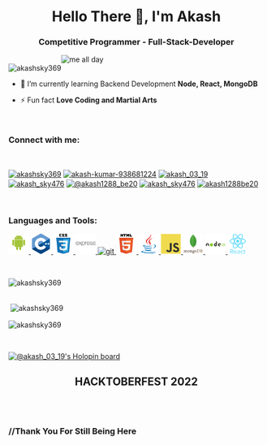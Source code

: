 <h1 align="center">Hello There 👋, I'm Akash</h1>
<h3 align="center">Competitive Programmer - Full-Stack-Developer</h3>


<img align = "right" alt ="me all day" width = "400" src = "https://www.bing.com/th/id/OGC.b8621d221ed49bf3bf0abcb7e7efee87?pid=1.7&rurl=https%3a%2f%2fcdn.dribbble.com%2fusers%2f1019864%2fscreenshots%2f3079099%2fcodeloop.gif&ehk=1pUq2QV7aTpjkq3DC6ewAWbipixbWFCWbd4Wso5U3WE%3d">
<p align="left"> <img src="https://komarev.com/ghpvc/?username=akashsky369&label=Profile%20views&color=0e75b6&style=flat" alt="akashsky369" /> </p>

- 🌱 I’m currently learning Backend Development **Node, React, MongoDB**


- ⚡ Fun fact **Love Coding and Martial Arts**

<br>
<!-- BLOG-POST-LIST:START -->
<!-- BLOG-POST-LIST:END -->

<h3 align="left">Connect with me:</h3>
<br>
<p align="left">
<a href="https://dev.to/akashsky369" target="blank"><img align="center" src="https://raw.githubusercontent.com/rahuldkjain/github-profile-readme-generator/master/src/images/icons/Social/devto.svg" alt="akashsky369" height="30" width="40" /></a>
<a href="https://linkedin.com/in/akash-kumar-938681224" target="blank"><img align="center" src="https://raw.githubusercontent.com/rahuldkjain/github-profile-readme-generator/master/src/images/icons/Social/linked-in-alt.svg" alt="akash-kumar-938681224" height="30" width="40" /></a>
<a href="https://instagram.com/akash_03_19" target="blank"><img align="center" src="https://raw.githubusercontent.com/rahuldkjain/github-profile-readme-generator/master/src/images/icons/Social/instagram.svg" alt="akash_03_19" height="30" width="40" /></a>
<a href="https://www.codechef.com/users/akash_sky476" target="blank"><img align="center" src="https://cdn.jsdelivr.net/npm/simple-icons@3.1.0/icons/codechef.svg" alt="akash_sky476" height="30" width="40" /></a>
<a href="https://www.hackerrank.com/@akash1288_be20" target="blank"><img align="center" src="https://raw.githubusercontent.com/rahuldkjain/github-profile-readme-generator/master/src/images/icons/Social/hackerrank.svg" alt="@akash1288_be20" height="30" width="40" /></a>
<a href="https://www.leetcode.com/akash_sky476" target="blank"><img align="center" src="https://raw.githubusercontent.com/rahuldkjain/github-profile-readme-generator/master/src/images/icons/Social/leet-code.svg" alt="akash_sky476" height="30" width="40" /></a>
<a href="https://auth.geeksforgeeks.org/user/akash1288be20" target="blank"><img align="center" src="https://raw.githubusercontent.com/rahuldkjain/github-profile-readme-generator/master/src/images/icons/Social/geeks-for-geeks.svg" alt="akash1288be20" height="30" width="40" /></a>
</p>

<br>
<h3 align="left">Languages and Tools:</h3>
<p align="left"> <a href="https://developer.android.com" target="_blank" rel="noreferrer"> <img src="https://raw.githubusercontent.com/devicons/devicon/master/icons/android/android-original-wordmark.svg" alt="android" width="40" height="40"/> </a> <a href="https://www.w3schools.com/cpp/" target="_blank" rel="noreferrer"> <img src="https://raw.githubusercontent.com/devicons/devicon/master/icons/cplusplus/cplusplus-original.svg" alt="cplusplus" width="40" height="40"/> </a> <a href="https://www.w3schools.com/css/" target="_blank" rel="noreferrer"> <img src="https://raw.githubusercontent.com/devicons/devicon/master/icons/css3/css3-original-wordmark.svg" alt="css3" width="40" height="40"/> </a> <a href="https://expressjs.com" target="_blank" rel="noreferrer"> <img src="https://raw.githubusercontent.com/devicons/devicon/master/icons/express/express-original-wordmark.svg" alt="express" width="40" height="40"/> </a> <a href="https://git-scm.com/" target="_blank" rel="noreferrer"> <img src="https://www.vectorlogo.zone/logos/git-scm/git-scm-icon.svg" alt="git" width="40" height="40"/> </a> <a href="https://www.w3.org/html/" target="_blank" rel="noreferrer"> <img src="https://raw.githubusercontent.com/devicons/devicon/master/icons/html5/html5-original-wordmark.svg" alt="html5" width="40" height="40"/> </a> <a href="https://www.java.com" target="_blank" rel="noreferrer"> <img src="https://raw.githubusercontent.com/devicons/devicon/master/icons/java/java-original.svg" alt="java" width="40" height="40"/> </a> <a href="https://developer.mozilla.org/en-US/docs/Web/JavaScript" target="_blank" rel="noreferrer"> <img src="https://raw.githubusercontent.com/devicons/devicon/master/icons/javascript/javascript-original.svg" alt="javascript" width="40" height="40"/> </a> <a href="https://www.mongodb.com/" target="_blank" rel="noreferrer"> <img src="https://raw.githubusercontent.com/devicons/devicon/master/icons/mongodb/mongodb-original-wordmark.svg" alt="mongodb" width="40" height="40"/> </a> <a href="https://nodejs.org" target="_blank" rel="noreferrer"> <img src="https://raw.githubusercontent.com/devicons/devicon/master/icons/nodejs/nodejs-original-wordmark.svg" alt="nodejs" width="40" height="40"/> </a> <a href="https://reactjs.org/" target="_blank" rel="noreferrer">
  <img src="https://raw.githubusercontent.com/devicons/devicon/master/icons/react/react-original-wordmark.svg" alt="react" width="40" height="40"/> </a> </p>
<br>
<p><img align="left" src="https://github-readme-stats.vercel.app/api/top-langs?username=akashsky369&show_icons=true&locale=en&layout=compact" alt="akashsky369" /></p>
<br>
<br>
<p>&nbsp;<img align="center" src="https://github-readme-stats.vercel.app/api?username=akashsky369&show_icons=true&locale=en" alt="akashsky369" /></p>
<p><img align="center" src="https://github-readme-streak-stats.herokuapp.com/?user=akashsky369&" alt="akashsky369" /></p>


<br>

[![@akash_03_19's Holopin board](https://holopin.me/akash_03_19)](https://holopin.io/@akash_03_19)
<h2 align="center">HACKTOBERFEST 2022 </h2><br><br>
<h3>//Thank You For Still Being Here</h3>
